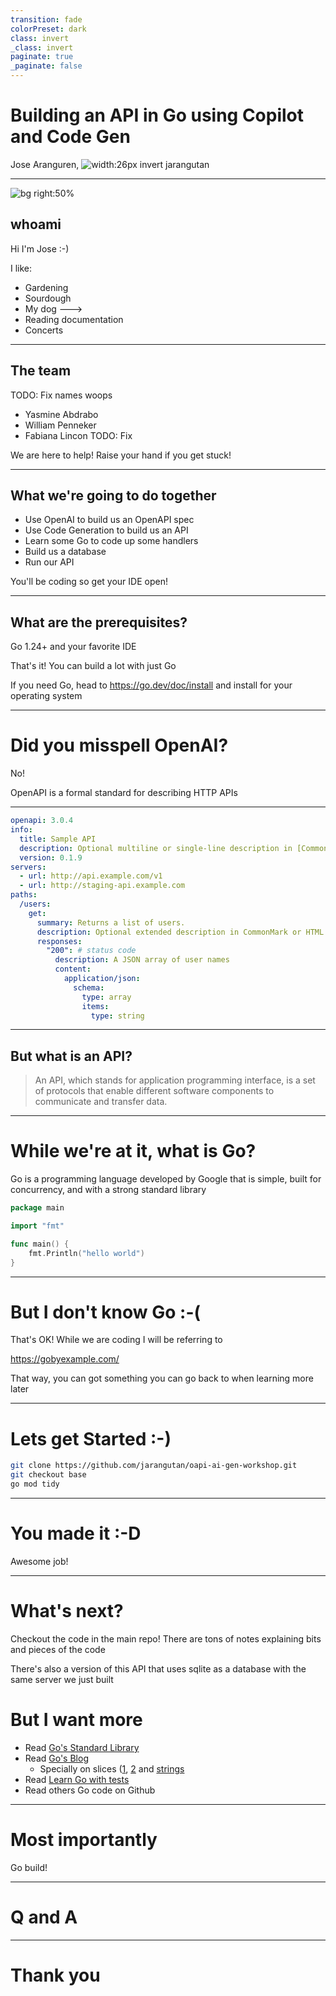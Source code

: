 ```yaml
---
transition: fade
colorPreset: dark
class: invert
_class: invert
paginate: true
_paginate: false
---
```


<!--
footer: ShellHacks 2025
-->

# Building an API in Go using Copilot and Code Gen

Jose Aranguren, ![width:26px invert](https://raw.githubusercontent.com/gilbarbara/logos/refs/heads/main/logos/github-icon.svg) jarangutan

<!-- # Agenda
1. Introduction
2. Overview
3. What are APIs
4. OpenAPI Schemas
5. Getting started with Go
6. Code Generators
7. Lets make an API!
-->

---

![bg right:50%](./assets/chester.png)

## whoami

Hi I'm Jose :-)

I like:

- Gardening
- Sourdough
- My dog --->
- Reading documentation
- Concerts

---

## The team

TODO: Fix names woops

- Yasmine Abdrabo
- William Penneker
- Fabiana Lincon TODO: Fix

We are here to help! Raise your hand if you get stuck!

---

## What we're going to do together

- Use OpenAI to build us an OpenAPI spec
- Use Code Generation to build us an API
- Learn some Go to code up some handlers
- Build us a database
- Run our API

You'll be coding so get your IDE open!

---

## What are the prerequisites?

Go 1.24+ and your favorite IDE

That's it! You can build a lot with just Go

If you need Go, head to <https://go.dev/doc/install> and install for your operating system

---

# Did you misspell OpenAI?

No!

OpenAPI is a formal standard for describing HTTP APIs

---

<!--
_footer: https://swagger.io/docs/specification/v3_0/basic-structure/
-->

```yaml
openapi: 3.0.4
info:
  title: Sample API
  description: Optional multiline or single-line description in [CommonMark](http://commonmark.org/help/) or HTML.
  version: 0.1.9
servers:
  - url: http://api.example.com/v1
  - url: http://staging-api.example.com
paths:
  /users:
    get:
      summary: Returns a list of users.
      description: Optional extended description in CommonMark or HTML.
      responses:
        "200": # status code
          description: A JSON array of user names
          content:
            application/json:
              schema:
                type: array
                items:
                  type: string
```

---

## But what is an API?

<!--
_footer: https://www.postman.com/what-is-an-api/
-->

> An API, which stands for application programming interface, is a set of protocols that enable different software components to communicate and transfer data.

---

# While we're at it, what is Go?

<!--
_footer: https://go.dev/ and https://gobyexample.com/hello-world
-->

Go is a programming language developed by Google that is simple, built for concurrency, and with a strong standard library

```go
package main

import "fmt"

func main() {
    fmt.Println("hello world")
}
```

---

# But I don't know Go :-(

That's OK! While we are coding I will be referring to

<https://gobyexample.com/>

That way, you can got something you can go back to when learning more later

---

# Lets get Started :-)

```bash
git clone https://github.com/jarangutan/oapi-ai-gen-workshop.git
git checkout base
go mod tidy
```

---

# You made it :-D

Awesome job!

---

# What's next?

Checkout the code in the main repo! There are tons of notes explaining bits and pieces of the code

There's also a version of this API that uses sqlite as a database with the same server we just built

# But I want more

- Read [Go's Standard Library](https://github.com/golang/go)
- Read [Go's Blog](https://blog.golang.org/)
  - Specially on slices ([1](https://blog.golang.org/slices-intro), [2](ttps://blog.golang.org/slices) and [strings](https://blog.golang.org/strings)
- Read [Learn Go with tests](https://quii.gitbook.io/learn-go-with-tests/)
- Read others Go code on Github

---

# Most importantly

Go build!

---

# Q and A

---

# Thank you
